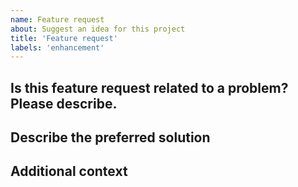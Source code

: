 ```yaml
---
name: Feature request
about: Suggest an idea for this project
title: 'Feature request'
labels: 'enhancement'
---
```


## Is this feature request related to a problem? Please describe.
<!-- A clear and concise description of the problem. -->

## Describe the preferred solution
<!-- A clear and concise description of what you want to happen. -->

## Additional context
<!-- Add any other context or screenshots about the feature request here. -->
